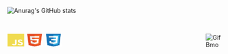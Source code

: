 ![Anurag's GitHub stats](https://github-readme-stats.vercel.app/api?username=AnneSevero&show_icons=true&theme=radical)
##
<div style="display: inline_block"><br>
  <img align="center" alt="IconJs" height="30" width="40" src="https://raw.githubusercontent.com/devicons/devicon/master/icons/javascript/javascript-plain.svg">
  <img align="center" alt="IconHtml5" height="30" width="40" src="https://raw.githubusercontent.com/devicons/devicon/master/icons/html5/html5-original.svg">
  <img align="center" alt="IconCss3" height="30" width="40" src="https://raw.githubusercontent.com/devicons/devicon/master/icons/css3/css3-original.svg">

 <img align="right" alt="GifBmo" height="40" width="40" src="https://pa1.aminoapps.com/6224/94355a02de884bcd818c48bc0e49982484176449_hq.gif" alt="totoro">
</div>
